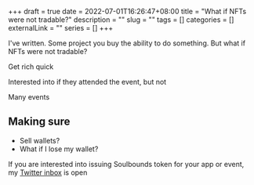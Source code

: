 +++ 
draft = true
date = 2022-07-01T16:26:47+08:00
title = "What if NFTs were not tradable?"
description = ""
slug = "" 
tags = []
categories = []
externalLink = ""
series = []
+++

I've written.  Some project you buy the ability to do something. 
But what if NFTs were not tradable? 

Get rich quick

Interested into if they attended the event, but not 


Many events

## Making sure 
- Sell wallets?
- What if I lose my wallet?

If you are interested into issuing Soulbounds token for your app or event, my [Twitter inbox](https://twitter.com/eric_khun) is open
